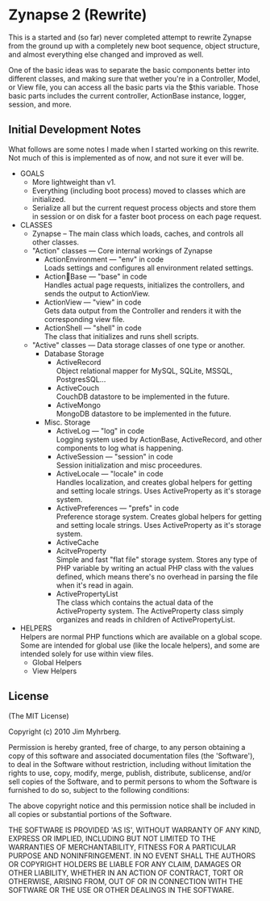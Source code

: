 # Zynapse 2 (Rewrite)

This is a started and (so far) never completed attempt to rewrite Zynapse from the ground up with a completely new boot sequence, object structure, and almost everything else changed and improved as well.

One of the basic ideas was to separate the basic components better into different classes, and making sure that wether you're in a Controller, Model, or View file, you can access all the basic parts via the $this variable. Those basic parts includes the current controller, ActionBase instance, logger, session, and more.

## Initial Development Notes

What follows are some notes I made when I started working on this rewrite. Not much of this is implemented as of now, and not sure it ever will be.

* GOALS
    * More lightweight than v1.
    * Everything (including boot process) moved to classes which are initialized.
    * Serialize all but the current request process objects and store them in session or on disk for a faster boot process on each page request.
* CLASSES
    * Zynapse – The main class which loads, caches, and controls all other classes.
    * "Action" classes — Core internal workings of Zynapse
        * ActionEnvironment — "env" in code  
          Loads settings and configures all environment related settings.
        * ActionBase — "base" in code  
          Handles actual page requests, initializes the controllers, and sends the output to ActionView.
        * ActionView — "view" in code  
          Gets data output from the Controller and renders it with the corresponding view file.
        * ActionShell — "shell" in code  
          The class that initializes and runs shell scripts.
    * "Active" classes — Data storage classes of one type or another.
        * Database Storage
            * ActiveRecord  
              Object relational mapper for MySQL, SQLite, MSSQL, PostgresSQL...
            * ActiveCouch  
              CouchDB datastore to be implemented in the future.
            * ActiveMongo  
              MongoDB datastore to be implemented in the future.
        * Misc. Storage
            * ActiveLog — "log" in code  
              Logging system used by ActionBase, ActiveRecord, and other components to log what is happening.
            * ActiveSession — "session" in code  
              Session initialization and misc proceedures.
            * ActiveLocale — "locale" in code  
              Handles localization, and creates global helpers for getting and setting locale strings. Uses ActiveProperty as it's storage system.
            * ActivePreferences — "prefs" in code  
              Preference storage system. Creates global helpers for getting and setting locale strings. Uses ActiveProperty as it's storage system.
            * ActiveCache
            * AcitveProperty  
              Simple and fast "flat file" storage system. Stores any type of PHP variable by writing an actual PHP class with the values defined, which means there's no overhead in parsing the file when it's read in again.
            * ActivePropertyList  
              The class which contains the actual data of the ActiveProperty system. The ActiveProperty class simply organizes and reads in children of ActivePropertyList.
* HELPERS  
  Helpers are normal PHP functions which are available on a global scope. Some are intended for global use (like the locale helpers), and some are intended solely for use within view files.
    * Global Helpers
    * View Helpers

## License

(The MIT License)

Copyright (c) 2010 Jim Myhrberg.

Permission is hereby granted, free of charge, to any person obtaining
a copy of this software and associated documentation files (the
'Software'), to deal in the Software without restriction, including
without limitation the rights to use, copy, modify, merge, publish,
distribute, sublicense, and/or sell copies of the Software, and to
permit persons to whom the Software is furnished to do so, subject to
the following conditions:

The above copyright notice and this permission notice shall be
included in all copies or substantial portions of the Software.

THE SOFTWARE IS PROVIDED 'AS IS', WITHOUT WARRANTY OF ANY KIND,
EXPRESS OR IMPLIED, INCLUDING BUT NOT LIMITED TO THE WARRANTIES OF
MERCHANTABILITY, FITNESS FOR A PARTICULAR PURPOSE AND NONINFRINGEMENT.
IN NO EVENT SHALL THE AUTHORS OR COPYRIGHT HOLDERS BE LIABLE FOR ANY
CLAIM, DAMAGES OR OTHER LIABILITY, WHETHER IN AN ACTION OF CONTRACT,
TORT OR OTHERWISE, ARISING FROM, OUT OF OR IN CONNECTION WITH THE
SOFTWARE OR THE USE OR OTHER DEALINGS IN THE SOFTWARE.